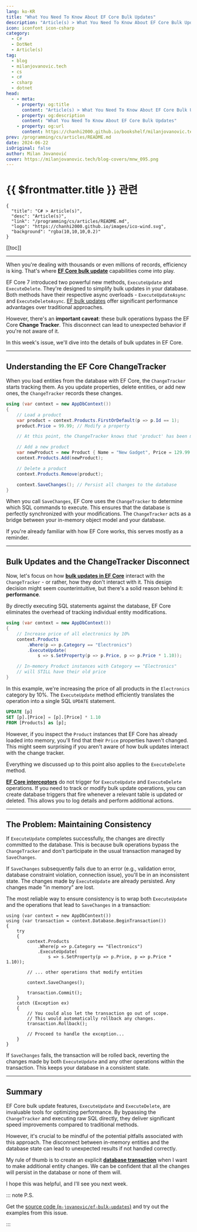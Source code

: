 ```yaml
---
lang: ko-KR
title: "What You Need To Know About EF Core Bulk Updates"
description: "Article(s) > What You Need To Know About EF Core Bulk Updates"
icon: iconfont icon-csharp
category: 
  - C#
  - DotNet
  - Article(s)
tag: 
  - blog
  - milanjovanovic.tech
  - cs
  - c#
  - csharp
  - dotnet
head:
  - - meta:
    - property: og:title
      content: "Article(s) > What You Need To Know About EF Core Bulk Updates"
    - property: og:description
      content: "What You Need To Know About EF Core Bulk Updates"
    - property: og:url
      content: https://chanhi2000.github.io/bookshelf/milanjovanovic.tech/what-you-need-to-know-about-ef-core-bulk-updates.html
prev: /programming/cs/articles/README.md
date: 2024-06-22
isOriginal: false
author: Milan Jovanović
cover: https://milanjovanovic.tech/blog-covers/mnw_095.png
---
```


# {{ $frontmatter.title }} 관련

```component VPCard
{
  "title": "C# > Article(s)",
  "desc": "Article(s)",
  "link": "/programming/cs/articles/README.md",
  "logo": "https://chanhi2000.github.io/images/ico-wind.svg",
  "background": "rgba(10,10,10,0.2)"
}
```

[[toc]]

---

<SiteInfo
  name="What You Need To Know About EF Core Bulk Updates"
  desc="EF Core 7 introduced two powerful new methods, ExecuteUpdate and ExecuteDelete. However, there's an important caveat: these bulk operations bypass the EF Core Change Tracker."
  url="https://milanjovanovic.tech/blog/what-you-need-to-know-about-ef-core-bulk-updates/"
  logo="https://milanjovanovic.tech/profile_favicon.png"
  preview="https://milanjovanovic.tech/blog-covers/mnw_095.png"/>

When you're dealing with thousands or even millions of records, efficiency is king. That's where [**EF Core bulk update**](/milanjovanovic.tech/how-to-use-the-new-bulk-update-feature-in-ef-core-7.md) capabilities come into play.

EF Core 7 introduced two powerful new methods, `ExecuteUpdate` and `ExecuteDelete`. They're designed to simplify bulk updates in your database. Both methods have their respective async overloads - `ExecuteUpdateAsync` and `ExecuteDeleteAsync`. [<VPIcon icon="fa-brands fa-microsoft"/>EF bulk updates](https://learn.microsoft.com/en-us/ef/core/saving/execute-insert-update-delete) offer significant performance advantages over traditional approaches.

However, there's an **important caveat**: these bulk operations bypass the EF Core **Change Tracker**. This disconnect can lead to unexpected behavior if you're not aware of it.

In this week's issue, we'll dive into the details of bulk updates in EF Core.

---

## Understanding the EF Core ChangeTracker

When you load entities from the database with EF Core, the `ChangeTracker` starts tracking them. As you update properties, delete entities, or add new ones, the `ChangeTracker` records these changes.

```cs
using (var context = new AppDbContext())
{
    // Load a product
    var product = context.Products.FirstOrDefault(p => p.Id == 1);
    product.Price = 99.99; // Modify a property

    // At this point, the ChangeTracker knows that 'product' has been modified

    // Add a new product
    var newProduct = new Product { Name = "New Gadget", Price = 129.99 };
    context.Products.Add(newProduct);

    // Delete a product
    context.Products.Remove(product);

    context.SaveChanges(); // Persist all changes to the database
}

```

When you call `SaveChanges`, EF Core uses the `ChangeTracker` to determine which SQL commands to execute. This ensures that the database is perfectly synchronized with your modifications. The `ChangeTracker` acts as a bridge between your in-memory object model and your database.

If you're already familiar with how EF Core works, this serves mostly as a reminder.

---

## Bulk Updates and the ChangeTracker Disconnect

Now, let's focus on how [**bulk updates in EF Core**](/milanjovanovic.tech/how-to-use-the-new-bulk-update-feature-in-ef-core-7.md) interact with the `ChangeTracker` - or rather, how they don't interact with it. This design decision might seem counterintuitive, but there's a solid reason behind it: **performance**.

By directly executing SQL statements against the database, EF Core eliminates the overhead of tracking individual entity modifications.

```cs
using (var context = new AppDbContext())
{
    // Increase price of all electronics by 10%
    context.Products
        .Where(p => p.Category == "Electronics")
        .ExecuteUpdate(
            s => s.SetProperty(p => p.Price, p => p.Price * 1.10));

    // In-memory Product instances with Category == "Electronics"
    // will STILL have their old price
}

```

In this example, we're increasing the price of all products in the `Electronics` category by 10%. The `ExecuteUpdate` method efficiently translates the operation into a single SQL `UPDATE` statement.

```sql
UPDATE [p]
SET [p].[Price] = [p].[Price] * 1.10
FROM [Products] as [p];
```

However, if you inspect the `Product` instances that EF Core has already loaded into memory, you'll find that their `Price` properties haven't changed. This might seem surprising if you aren't aware of how bulk updates interact with the change tracker.

Everything we discussed up to this point also applies to the `ExecuteDelete` method.

[**EF Core interceptors**](/milanjovanovic.tech/how-to-use-ef-core-interceptors.md) do not trigger for `ExecuteUpdate` and `ExecuteDelete` operations. If you need to track or modify bulk update operations, you can create database triggers that fire whenever a relevant table is updated or deleted. This allows you to log details and perform additional actions.

---

## The Problem: Maintaining Consistency

If `ExecuteUpdate` completes successfully, the changes are directly committed to the database. This is because bulk operations bypass the `ChangeTracker` and don't participate in the usual transaction managed by `SaveChanges`.

If `SaveChanges` subsequently fails due to an error (e.g., validation error, database constraint violation, connection issue), you'll be in an inconsistent state. The changes made by `ExecuteUpdate` are already persisted. Any changes made "in memory" are lost.

The most reliable way to ensure consistency is to wrap both `ExecuteUpdate` and the operations that lead to `SaveChanges` in a transaction:

```cs{2}
using (var context = new AppDbContext())
using (var transaction = context.Database.BeginTransaction())
{
    try
    {
        context.Products
            .Where(p => p.Category == "Electronics")
            .ExecuteUpdate(
                s => s.SetProperty(p => p.Price, p => p.Price * 1.10));

        // ... other operations that modify entities

        context.SaveChanges();

        transaction.Commit();
    }
    catch (Exception ex)
    {
        // You could also let the transaction go out of scope.
        // This would automatically rollback any changes.
        transaction.Rollback();

        // Proceed to handle the exception...
    }
}

```

If `SaveChanges` fails, the transaction will be rolled back, reverting the changes made by both `ExecuteUpdate` and any other operations within the transaction. This keeps your database in a consistent state.

---

## Summary

EF Core bulk update features, `ExecuteUpdate` and `ExecuteDelete`, are invaluable tools for optimizing performance. By bypassing the `ChangeTracker` and executing raw SQL directly, they deliver significant speed improvements compared to traditional methods.

However, it's crucial to be mindful of the potential pitfalls associated with this approach. The disconnect between in-memory entities and the database state can lead to unexpected results if not handled correctly.

My rule of thumb is to create an explicit [**database transaction**](/milanjovanovic.tech/working-with-transactions-in-ef-core.md) when I want to make additional entity changes. We can be confident that all the changes will persist in the database or none of them will.

I hope this was helpful, and I'll see you next week.

::: note P.S.

Get the [source code (<VPIcon icon="iconfont icon-github"/>`m-jovanovic/ef-bulk-updates`)](https://github.com/m-jovanovic/ef-bulk-updates) and try out the examples from this issue.

<SiteInfo
  name="m-jovanovic/ef-bulk-updates"
  desc="A sample project demonstrating how to work with EF bulk updates in a transactional way"
  url="https://github.com/m-jovanovic/ef-bulk-updates"
  logo="https://avatars.githubusercontent.com/u/34191235?s=48&v=4"
  preview="https://opengraph.githubassets.com/87b407630b85269c4b35e9af8e6561455cc6fabc9c9db7e963731fd926832456/m-jovanovic/ef-bulk-updates"/>

:::

